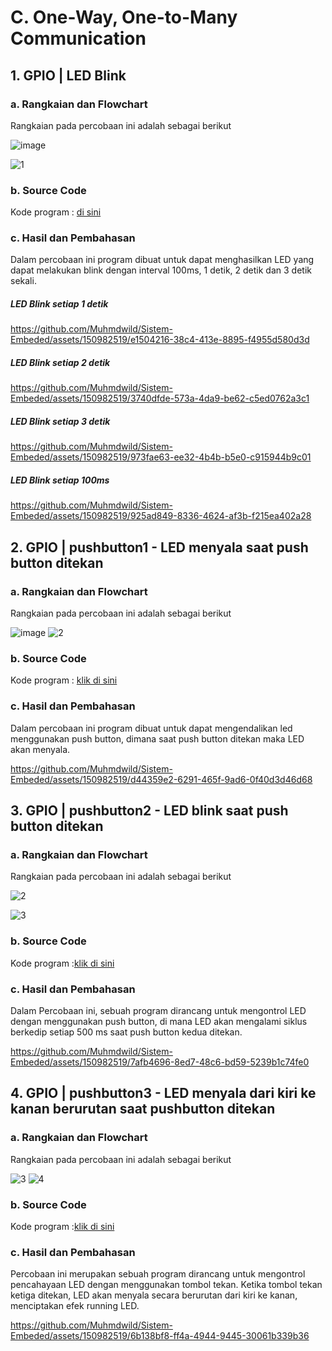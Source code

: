 # C. One-Way, One-to-Many Communication

## 1. GPIO | LED Blink

### a. Rangkaian dan Flowchart
Rangkaian pada percobaan ini adalah sebagai berikut

![image](https://github.com/Muhmdwild/Sistem-Embeded/assets/150982519/65dbb26b-6521-4052-b273-9f35197104a2)

![1](https://github.com/Muhmdwild/Sistem-Embeded/assets/150982519/cb71d022-a172-451e-8a3c-9e0e56b9522d)

### b. Source Code
Kode program : <a href="GPIO_1.2/GPIO_1.ino">di sini</a>

### c. Hasil dan Pembahasan
Dalam percobaan ini program dibuat untuk dapat menghasilkan LED yang dapat melakukan blink dengan interval 100ms, 1 detik, 2 detik dan 3 detik sekali.

##### LED Blink setiap 1 detik
https://github.com/Muhmdwild/Sistem-Embeded/assets/150982519/e1504216-38c4-413e-8895-f4955d580d3d

##### LED Blink setiap 2 detik
https://github.com/Muhmdwild/Sistem-Embeded/assets/150982519/3740dfde-573a-4da9-be62-c5ed0762a3c1

##### LED Blink setiap 3 detik
https://github.com/Muhmdwild/Sistem-Embeded/assets/150982519/973fae63-ee32-4b4b-b5e0-c915944b9c01

##### LED Blink setiap 100ms
https://github.com/Muhmdwild/Sistem-Embeded/assets/150982519/925ad849-8336-4624-af3b-f215ea402a28


## 2. GPIO | pushbutton1 - LED menyala saat push button ditekan

### a. Rangkaian dan Flowchart
Rangkaian pada percobaan ini adalah sebagai berikut

![image](https://github.com/Muhmdwild/Sistem-Embeded/assets/150982519/65dbb26b-6521-4052-b273-9f35197104a2)
![2](https://github.com/Muhmdwild/Sistem-Embeded/assets/150982519/187cfb03-9d90-46da-baf1-aec70dffe744)


### b. Source Code
Kode program : <a href="GPIO_1.3%20Tambahkan%201%20LED%20dan%201%20push%20button%20pada%rangkaian/GPIO_1.2.ino">klik di sini</a>

### c. Hasil dan Pembahasan
Dalam percobaan ini program dibuat untuk dapat mengendalikan led menggunakan push button, dimana saat push button ditekan maka LED akan menyala.

https://github.com/Muhmdwild/Sistem-Embeded/assets/150982519/d44359e2-6291-465f-9ad6-0f40d3d46d68


## 3. GPIO | pushbutton2 - LED blink saat push button ditekan

### a. Rangkaian dan Flowchart
Rangkaian pada percobaan ini adalah sebagai berikut

![2](https://github.com/Muhmdwild/Sistem-Embeded/assets/150982519/2554792d-22ef-40e7-85aa-cfee5868b7e8)

![3](https://github.com/Muhmdwild/Sistem-Embeded/assets/150982519/a272d524-1628-44df-ab67-8df81858010c)


### b. Source Code
Kode program :<a href="GPIO_1.3%20menyala%20kiri%kanan/GPIO_1.3.ino">klik di sini</a>

### c. Hasil dan Pembahasan
Dalam Percobaan ini, sebuah program dirancang untuk mengontrol LED dengan menggunakan push button, di mana LED akan mengalami siklus berkedip setiap 500 ms saat push button kedua ditekan.

https://github.com/Muhmdwild/Sistem-Embeded/assets/150982519/7afb4696-8ed7-48c6-bd59-5239b1c74fe0


## 4. GPIO | pushbutton3 - LED menyala dari kiri ke kanan berurutan saat pushbutton ditekan

### a. Rangkaian dan Flowchart
Rangkaian pada percobaan ini adalah sebagai berikut

![3](https://github.com/Muhmdwild/Sistem-Embeded/assets/150982519/82cf5654-c32a-495c-9f1e-cf05f9523a3b)
![4](https://github.com/Muhmdwild/Sistem-Embeded/assets/150982519/e578ae80-43bc-4240-8e65-cbe8a204c1de)


### b. Source Code
Kode program :<a href="GPIO_1.3.2Menyala%20kiri%20kanan/Tambahkan_3_LED_dan_1_push_button_pada_rangkaian__kemudian_kemb.ino">klik di sini</a>

### c. Hasil dan Pembahasan
Percobaan ini merupakan sebuah program dirancang untuk mengontrol pencahayaan LED dengan menggunakan tombol tekan. Ketika tombol tekan ketiga ditekan, LED akan menyala secara berurutan dari kiri ke kanan, menciptakan efek running LED.

https://github.com/Muhmdwild/Sistem-Embeded/assets/150982519/6b138bf8-ff4a-4944-9445-30061b339b36
